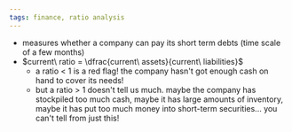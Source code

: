 ```yaml
---
tags: finance, ratio analysis
---
```


- measures whether a company can pay its short term debts (time scale of a few months)
- $current\ ratio = \dfrac{current\ assets}{current\ liabilities}$
	- a ratio < 1 is a red flag! the company hasn't got enough cash on hand to cover its needs!
	- but a ratio > 1 doesn't tell us much. maybe the company has stockpiled too much cash, maybe it has large amounts of inventory, maybe it has put too much money into short-term securities... you can't tell from just this!